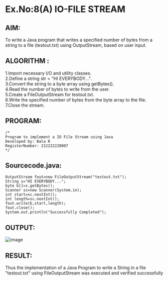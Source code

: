 # Ex.No:8(A)           IO-FILE STREAM
## AIM:
To write a Java program that writes a specified number of bytes from a string to a file (testout.txt) using OutputStream, based on user input.

## ALGORITHM :
1.Import necessary I/O and utility classes.  
2.Define a string str = "HI EVERYBODY...".  
3.Convert the string to a byte array using getBytes().  
4.Read the number of bytes to write from the user.  
5.Create a FileOutputStream for testout.txt.  
6.Write the specified number of bytes from the byte array to the file.  
7.Close the stream.


## PROGRAM:
 ```
/*
Program to implement a IO File Stream using Java
Developed by: Bala R
RegisterNumber: 212222220007
*/
```

## Sourcecode.java:
```
OutputStream fout=new FileOutputStream("testout.txt");
String s="HI EVERYBODY...";
byte b[]=s.getBytes();
Scanner sc=new Scanner(System.in);
int start=sc.nextInt();
int length=sc.nextInt();
fout.write(b,start,length);
fout.close();
System.out.println("Successfully Completed");
```

## OUTPUT:

![image](https://github.com/user-attachments/assets/913134c5-c8bb-4951-9328-af89fb6cccfc)

## RESULT:
Thus the implementation of a Java Program to write a String in a file "testout.txt" using FileOutputStream was executed and verified successfully

